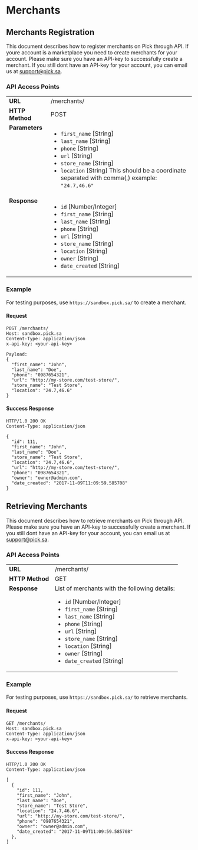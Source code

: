 # Merchants

## Merchants Registration

This document describes how to register merchants on Pick through API.
If youre account is a marketplace you need to create merchants for your account.
Please make sure you have an API-key to successfully create a merchant. If you still dont have an API-key for your account, you
can email us at support@pick.sa.

### API Access Points

<table>
  <tr>
    <td><strong>URL</strong></td>
    <td> /merchants/ </td>
  </tr>
  <tr>
    <td><strong>HTTP Method</strong></td>
    <td> POST </td>
  </tr>
  <tr>
    <td valign="top"><strong>Parameters</strong></td>
    <td>
      <ul>
        <li><code>first_name</code> [String]
        <li><code>last_name</code> [String]
        <li><code>phone</code> [String]
        <li><code>url</code> [String]
        <li><code>store_name</code> [String]
        <li><code>location</code> [String] This should be a coordinate separated with comma(,) example: <code>"24.7,46.6"</code>
      </ul>
    </td>
  </tr>
  <tr>
    <td valign="top"><strong>Response</strong></td>
    <td>
      <ul>
        <li><code>id</code> [Number/Integer]
        <li><code>first_name</code> [String]
        <li><code>last_name</code> [String]
        <li><code>phone</code> [String]
        <li><code>url</code> [String]
        <li><code>store_name</code> [String]
        <li><code>location</code> [String]
        <li><code>owner</code> [String]
        <li><code>date_created</code> [String]
      </ul>
    </td>
  </tr>
</table>


### Example

For testing purposes, use `https://sandbox.pick.sa/` to create a merchant.


#### Request

```
POST /merchants/
Host: sandbox.pick.sa
Content-Type: application/json
x-api-key: <your-api-key>

Payload:
{
  "first_name": "John",
  "last_name": "Doe",
  "phone": "0987654321",
  "url": "http://my-store.com/test-store/",
  "store_name": "Test Store",
  "location": "24.7,46.6"
}

```

#### Success Response

```
HTTP/1.0 200 OK 
Content-Type: application/json

{
  "id": 111,
  "first_name": "John",
  "last_name": "Doe",
  "store_name": "Test Store",
  "location": "24.7,46.6",
  "url": "http://my-store.com/test-store/",
  "phone": "0987654321",
  "owner": "owner@admin.com",
  "date_created": "2017-11-09T11:09:59.585708"
}
```

## Retrieving Merchants

This document describes how to retrieve merchants on Pick through API.
Please make sure you have an API-key to successfully create a merchant. If you still dont have an API-key for your account, you
can email us at support@pick.sa.

### API Access Points

<table>
  <tr>
    <td><strong>URL</strong></td>
    <td> /merchants/ </td>
  </tr>
  <tr>
    <td><strong>HTTP Method</strong></td>
    <td> GET </td>
  </tr>
  <tr>
    <td valign="top"><strong>Response</strong></td>
    <td>
    List of merchants with the following details:
      <ul>
        <li><code>id</code> [Number/Integer]
        <li><code>first_name</code> [String]
        <li><code>last_name</code> [String]
        <li><code>phone</code> [String]
        <li><code>url</code> [String]
        <li><code>store_name</code> [String]
        <li><code>location</code> [String]
        <li><code>owner</code> [String]
        <li><code>date_created</code> [String]
      </ul>
    </td>
  </tr>
</table>

### Example

For testing purposes, use `https://sandbox.pick.sa/` to retrieve merchants.


#### Request

```
GET /merchants/
Host: sandbox.pick.sa
Content-Type: application/json
x-api-key: <your-api-key>

```

#### Success Response

```
HTTP/1.0 200 OK 
Content-Type: application/json

[
  {
    "id": 111,
    "first_name": "John",
    "last_name": "Doe",
    "store_name": "Test Store",
    "location": "24.7,46.6",
    "url": "http://my-store.com/test-store/",
    "phone": "0987654321",
    "owner": "owner@admin.com",
    "date_created": "2017-11-09T11:09:59.585708"
  },
]
```
